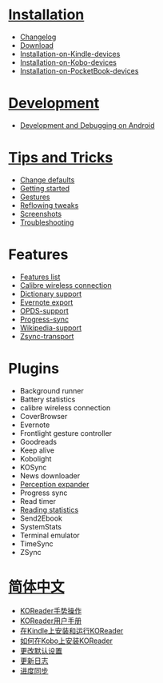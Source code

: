 # [Installation](https://github.com/koreader/koreader/wiki#installationupgrading)

* [Changelog](https://github.com/koreader/koreader/wiki/Changelog)
* [Download](https://github.com/koreader/koreader/wiki/Download)
* [Installation-on-Kindle-devices](https://github.com/koreader/koreader/wiki/Installation-on-Kindle-devices)
* [Installation-on-Kobo-devices](https://github.com/koreader/koreader/wiki/Installation-on-Kobo-devices)
* [Installation-on-PocketBook-devices](https://github.com/koreader/koreader/wiki/Installation-on-PocketBook-devices)

# [Development](https://github.com/koreader/koreader/wiki#hackers)
* [Development and Debugging on Android](https://github.com/koreader/koreader/wiki/Development-and-Debugging-on-Android)

# [Tips and Tricks](https://github.com/koreader/koreader/wiki/Tips-and-Tricks)
* [Change defaults](https://github.com/koreader/koreader/wiki/Change-defaults)
* [Getting started](https://github.com/koreader/koreader/wiki/Getting-Started)
* [Gestures](https://github.com/koreader/koreader/wiki/KOReader-Gestures)
* [Reflowing tweaks](https://github.com/koreader/koreader/wiki/Reflowing-tweaks)
* [Screenshots](https://github.com/koreader/koreader/wiki/KOReader-Screenshots)
* [Troubleshooting](https://github.com/koreader/koreader/wiki/Troubleshooting)

# Features

* [Features list](https://github.com/koreader/koreader/wiki/Features-list)
* [Calibre wireless connection](https://github.com/koreader/koreader/wiki/Calibre-wireless-connection)
* [Dictionary support](https://github.com/koreader/koreader/wiki/Dictionary-support)
* [Evernote export](https://github.com/koreader/koreader/wiki/Evernote-export)
* [OPDS-support](https://github.com/koreader/koreader/wiki/OPDS-support)
* [Progress-sync](https://github.com/koreader/koreader/wiki/Progress-sync)
* [Wikipedia-support](https://github.com/koreader/koreader/wiki/Wikipedia-support)
* [Zsync-transport](https://github.com/koreader/koreader/wiki/Zsync-transport)

# Plugins

* Background runner
* Battery statistics
* calibre wireless connection
* CoverBrowser
* Evernote
* Frontlight gesture controller
* Goodreads
* Keep alive
* Kobolight
* KOSync
* News downloader
* [Perception expander](https://github.com/koreader/koreader/wiki/Perception-Expander-plugin)
* Progress sync
* Read timer
* [Reading statistics](https://github.com/koreader/koreader/wiki/Statistics-plugin)
* Send2Ebook
* SystemStats
* Terminal emulator
* TimeSync
* ZSync

# [简体中文](https://github.com/koreader/koreader/wiki/KOReader维基)

  * [KOReader手势操作](https://github.com/koreader/koreader/wiki/KOReader手势操作)
  * [KOReader用户手册](https://github.com/koreader/koreader/wiki/KOReader用户手册)
  * [在Kindle上安装和运行KOReader](https://github.com/koreader/koreader/wiki/在Kindle上安装和运行KOReader)
  * [如何在Kobo上安装KOReader](https://github.com/koreader/koreader/wiki/如何在Kobo上安装KOReader)
  * [更改默认设置](https://github.com/koreader/koreader/wiki/更改默认设置)
  * [更新日志](https://github.com/koreader/koreader/wiki/更新日志)
  * [进度同步](https://github.com/koreader/koreader/wiki/进度同步)